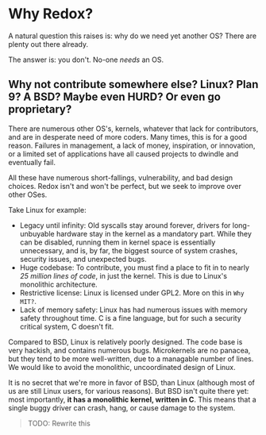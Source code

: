 Why Redox?
==========

A natural question this raises is: why do we need yet another OS? There are plenty out there already.

The answer is: you don't. No-one _needs_ an OS.

Why not contribute somewhere else? Linux? Plan 9? A BSD? Maybe even HURD? Or even go proprietary?
-------------------------------------------------------------------------------------------------

There are numerous other OS's, kernels, whatever that lack for contributors, and are in desperate need of more coders. Many times, this is for a good reason. Failures in management, a lack of money, inspiration, or innovation, or a limited set of applications have all caused projects to dwindle and eventually fail.

All these have numerous short-fallings, vulnerability, and bad design choices. Redox isn't and won't be perfect, but we seek to improve over other OSes.

Take Linux for example:

- Legacy until infinity: Old syscalls stay around forever, drivers for long-unbuyable hardware stay in the kernel as a mandatory part. While they can be disabled, running them in kernel space is essentially unnecessary, and is, by far, the biggest source of system crashes, security issues, and unexpected bugs.
- Huge codebase: To contribute, you must find a place to fit in to nearly _25 million lines of code_, in just the kernel. This is due to Linux's monolithic architecture.
- Restrictive license: Linux is licensed under GPL2. More on this in `Why MIT?`.
- Lack of memory safety: Linux has had numerous issues with memory safety throughout time. C is a fine language, but for such a security critical system, C doesn't fit.

Compared to BSD, Linux is relatively poorly designed. The code base is very hackish, and contains numerous bugs. Microkernels are no panacea, but they tend to be more well-written, due to a managable number of lines.  We would like to avoid the monolithic, uncoordinated design of Linux.

It is no secret that we're more in favor of BSD, than Linux (although most of us are still Linux users, for various reasons). But BSD isn't quite there yet: most importantly, **it has a monolithic kernel, written in C**. This means that a single buggy driver can crash, hang, or cause damage to the system.

> TODO: Rewrite this
